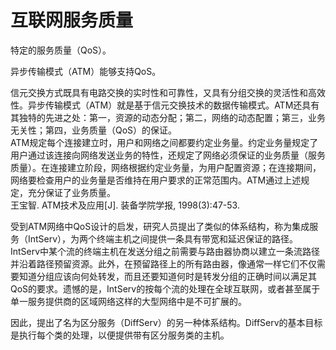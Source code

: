 # 互联网服务质量 #
特定的服务质量（QoS）。

异步传输模式（ATM）能够支持QoS。

信元交换方式既具有电路交换的实时性和可靠性，又具有分组交换的灵活性和高效性。异步传输模式（ATM）就是基于信元交换技术的数据传输模式。ATM还具有其独特的先进之处：第一，资源的动态分配；第二，网络的动态配置；第三，业务无关性；第四，业务质量（QoS）的保证。  
ATM规定每个连接建立时，用户和网络之间都要约定业务量。约定业务量规定了用户通过该连接向网络发送业务的特性，还规定了网络必须保证的业务质量（服务质量）。在连接建立阶段，网络根据约定业务量，为用户配置资源；在连接期间，网络要检查用户的业务量是否维持在用户要求的正常范围内。ATM通过上述规定，充分保证了业务质量。  
王宝智. ATM技术及应用[J]. 装备学院学报, 1998(3):47-53.

受到ATM网络中QoS设计的启发，研究人员提出了类似的体系结构，称为集成服务（IntServ），为两个终端主机之间提供一条具有带宽和延迟保证的路径。IntServ中某个流的终端主机在发送分组之前需要与路由器协商以建立一条流路径并沿着路径预留资源。此外，在预留路径上的所有路由器，像通常一样它们不仅需要知道分组应该向何处转发，而且还要知道何时是转发分组的正确时间以满足其QoS的要求。遗憾的是，IntServ的按每个流的处理在全球互联网，或者甚至属于单一服务提供商的区域网络这样的大型网络中是不可扩展的。

因此，提出了名为区分服务（DiffServ）的另一种体系结构。DiffServ的基本目标是执行每个类的处理，以便提供带有区分服务类的主机。